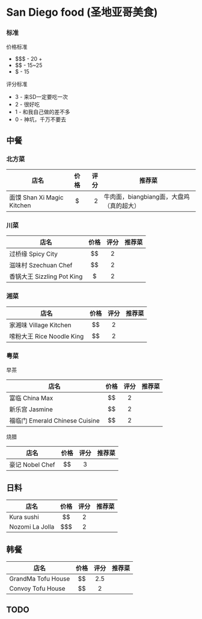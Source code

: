 # San Diego food (圣地亚哥美食)

### 标准
价格标准
- $$$ - 20 +
- $$ - 15~25
- $ - 15

评分标准
- 3 - 来SD一定要吃一次
- 2 - 很好吃
- 1 - 和我自己做的差不多
- 0 - 神坑，千万不要去
## 中餐

### 北方菜
| 店名        | 价格           | 评分  | 推荐菜 |
| ------------- |:-------------:| -----:| -----|
| 面馍 Shan Xi Magic Kitchen | $ | 2 | 牛肉面，biangbiang面，大盘鸡（真的超大）|


### 川菜
| 店名        | 价格           | 评分  | 推荐菜 |
| ------------- |:-------------:| :-----:| -----|
| 过桥缘 Spicy City | $$ | 2 | |
| 滋味村 Szechuan Chef | $$ | 2 | |
| 香锅大王 Sizzling Pot King | $ | 2 | |

### 湘菜
| 店名        | 价格           | 评分  | 推荐菜 |
| ------------- |:-------------:| :-----:| -----|
| 家湘味 Village Kitchen | $$ | 2 | |
| 嗦粉大王 Rice Noodle King| $$ | 2 | |

### 粤菜
早茶

| 店名        | 价格           | 评分  | 推荐菜 |
| ------------- |:-------------:| :-----:| -----|
| 富临 China Max | $$ | 2 | |
| 新乐宫 Jasmine | $$ | 2 | |
| 福临门 Emerald Chinese Cuisine| $$ | 2 | |

烧腊

| 店名        | 价格           | 评分  | 推荐菜 |
| ------------- |:-------------:| :-----:| -----|
| 豪记 Nobel Chef | $$ | 3 | |

## 日料
| 店名        | 价格           | 评分  | 推荐菜 |
| ------------- |:-------------:| :-----:| -----|
| Kura sushi  | $$ | 2 | |
| Nozomi La Jolla  | $$$ | 2 | |

## 韩餐
| 店名        | 价格           | 评分  | 推荐菜 |
| ------------- |:-------------:| :-----:| -----|
| GrandMa Tofu House  | $$ | 2.5 | |
| Convoy Tofu House  | $$ | 2 | |

## TODO
<!-- 店名 价格 rating 推荐菜式 comments


